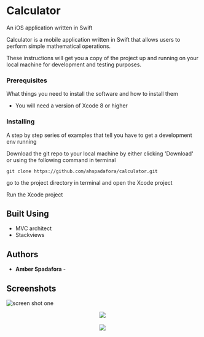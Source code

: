 # Calculator
An iOS application written in Swift

Calculator is a mobile application written in Swift that allows users to perform simple mathematical operations.


These instructions will get you a copy of the project up and running on your local machine for development and testing purposes.

### Prerequisites

What things you need to install the software and how to install them

* You will need a version of Xcode 8 or higher


### Installing

A step by step series of examples that tell you have to get a development env running

Download the git repo to your local machine by either clicking 'Download' or using the following command in terminal

```
git clone https://github.com/ahspadafora/calculator.git
```

go to the project directory in terminal and open the Xcode project 


Run the Xcode project

## Built Using

* MVC architect
* Stackviews

## Authors

* **Amber Spadafora** - 

## Screenshots

![screen shot one](https://user-images.githubusercontent.com/24783196/28995224-780181f0-7998-11e7-971a-7dbf1c3dec63.png "vertical screenshot")</img>

<p align="center">
<img src='https://user-images.githubusercontent.com/24783196/28995223-780111f2-7998-11e7-9401-138d2d869242.png'> <img/>
</p>


<p align="center">
  <img src='https://user-images.githubusercontent.com/24783196/28995234-bd7fb544-7998-11e7-9e3a-29e532710aab.gif'> <img/>
</p>

